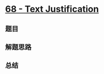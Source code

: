 # [68 - Text Justification](https://leetcode.com/problems/text-justification/)

## 题目


## 解题思路


## 总结


